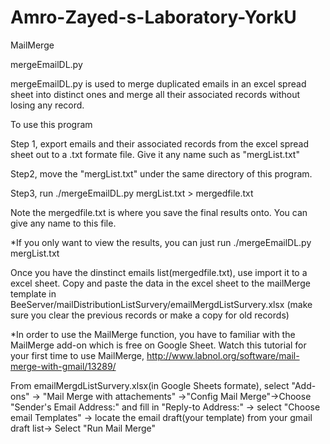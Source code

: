 # Amro-Zayed-s-Laboratory-YorkU
MailMerge 

mergeEmailDL.py

mergeEmailDL.py is used to merge duplicated emails in an excel spread sheet into distinct ones and merge all their associated records without losing any record.

To use this program

Step 1, export emails and their associated records from the excel spread sheet out to a .txt formate file. Give it any name such as "mergList.txt"

Step2, move the "mergList.txt" under the same directory of this program.

Step3, run ./mergeEmailDL.py mergList.txt > mergedfile.txt 

Note the mergedfile.txt is where you save the final results onto. You can give any name to this file.

*If you only want to view the results, you can just run ./mergeEmailDL.py mergList.txt

Once you have the dinstinct emails list(mergedfile.txt), use import it to a excel sheet.
Copy and paste the data in the excel sheet to the mailMerge template in BeeServer/mailDistributionListSurvery/emailMergdListSurvery.xlsx (make sure you clear the previous records or make a copy for old records)

*In order to use the MailMerge function, you have to familiar with the MailMerge add-on which is free on Google Sheet.
Watch this tutorial for your first time to use MailMerge, http://www.labnol.org/software/mail-merge-with-gmail/13289/

From emailMergdListSurvery.xlsx(in Google Sheets formate), select "Add-ons" -> "Mail Merge with attachements" ->"Config Mail Merge"->Choose "Sender's Email Address:" and fill in "Reply-to Address:"  -> select "Choose email Templates" -> locate the email draft(your template) from your gmail draft list-> Select "Run Mail Merge"
